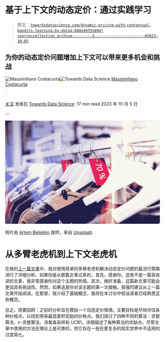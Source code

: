 # **基于上下文的动态定价：通过实践学习**

> 原文：[`towardsdatascience.com/dynamic-pricing-with-contextual-bandits-learning-by-doing-b88e49f55894?source=collection_archive---------3-----------------------#2023-10-05`](https://towardsdatascience.com/dynamic-pricing-with-contextual-bandits-learning-by-doing-b88e49f55894?source=collection_archive---------3-----------------------#2023-10-05)

## 为你的动态定价问题增加上下文可以带来更多机会和挑战

[](https://medium.com/@massi.costacurta?source=post_page-----b88e49f55894--------------------------------)![Massimiliano Costacurta](https://medium.com/@massi.costacurta?source=post_page-----b88e49f55894--------------------------------)[](https://towardsdatascience.com/?source=post_page-----b88e49f55894--------------------------------)![Towards Data Science](https://towardsdatascience.com/?source=post_page-----b88e49f55894--------------------------------) [Massimiliano Costacurta](https://medium.com/@massi.costacurta?source=post_page-----b88e49f55894--------------------------------)

·

[关注](https://medium.com/m/signin?actionUrl=https%3A%2F%2Fmedium.com%2F_%2Fsubscribe%2Fuser%2F233cb43234c3&operation=register&redirect=https%3A%2F%2Ftowardsdatascience.com%2Fdynamic-pricing-with-contextual-bandits-learning-by-doing-b88e49f55894&user=Massimiliano+Costacurta&userId=233cb43234c3&source=post_page-233cb43234c3----b88e49f55894---------------------post_header-----------) 发表在 [Towards Data Science](https://towardsdatascience.com/?source=post_page-----b88e49f55894--------------------------------) ·17 min read·2023 年 10 月 5 日[](https://medium.com/m/signin?actionUrl=https%3A%2F%2Fmedium.com%2F_%2Fvote%2Ftowards-data-science%2Fb88e49f55894&operation=register&redirect=https%3A%2F%2Ftowardsdatascience.com%2Fdynamic-pricing-with-contextual-bandits-learning-by-doing-b88e49f55894&user=Massimiliano+Costacurta&userId=233cb43234c3&source=-----b88e49f55894---------------------clap_footer-----------)

--

[](https://medium.com/m/signin?actionUrl=https%3A%2F%2Fmedium.com%2F_%2Fbookmark%2Fp%2Fb88e49f55894&operation=register&redirect=https%3A%2F%2Ftowardsdatascience.com%2Fdynamic-pricing-with-contextual-bandits-learning-by-doing-b88e49f55894&source=-----b88e49f55894---------------------bookmark_footer-----------)![](img/6e3e13d9902455d3cb57bfb4f8ba38a1.png)

照片由 [Artem Beliaikin](https://unsplash.com/@belart84?utm_source=medium&utm_medium=referral) 提供，来自 [Unsplash](https://unsplash.com/?utm_source=medium&utm_medium=referral)

# 从多臂老虎机到上下文老虎机

在我的[上一篇文章](https://medium.com/towards-data-science/dynamic-pricing-with-multi-armed-bandit-learning-by-doing-3e4550ed02ac)中，我对使用简单的多臂老虎机解决动态定价问题的最流行策略进行了详细分析。如果你是从那篇文章过来的，首先，感谢你。这绝不是一篇容易读的文章，我非常感谢你对这个主题的热情。其次，做好准备，这篇新文章可能会更加具有挑战性。然而，如果这是你对该主题的第一次接触，我强烈建议从上一篇文章开始阅读。在那里，我介绍了基础概念，我将在本讨论中假设读者已经熟悉这些概念。

总之，简要回顾：之前的分析旨在模拟一个动态定价情境。主要目标是尽快评估各种价格点，以找到带来最高累积奖励的价格点。我们探讨了四种不同的算法：贪婪算法、ε-贪婪算法、汤普森采样和 UCB1，详细描述了每种算法的优缺点。尽管文章中使用的方法在理论上是可靠的，但它存在一些在更复杂的现实世界中不适用的过度简化。
